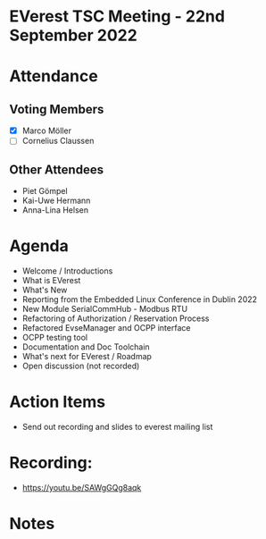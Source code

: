 # EVerest TSC Meeting - 22nd September 2022

# Attendance

## Voting Members

- [x] Marco Möller
- [ ] Cornelius Claussen

## Other Attendees

- Piet Gömpel
- Kai-Uwe Hermann
- Anna-Lina Helsen 

# Agenda

- Welcome / Introductions
- What is EVerest
- What's New
- Reporting from the Embedded Linux Conference in Dublin 2022
- New Module SerialCommHub - Modbus RTU
- Refactoring of Authorization / Reservation Process
- Refactored EvseManager and OCPP interface
- OCPP testing tool
- Documentation and Doc Toolchain
- What's next for EVerest / Roadmap
- Open discussion (not recorded)

# Action Items
- Send out recording and slides to everest mailing list

# Recording:
- https://youtu.be/SAWgGQg8aqk

# Notes
